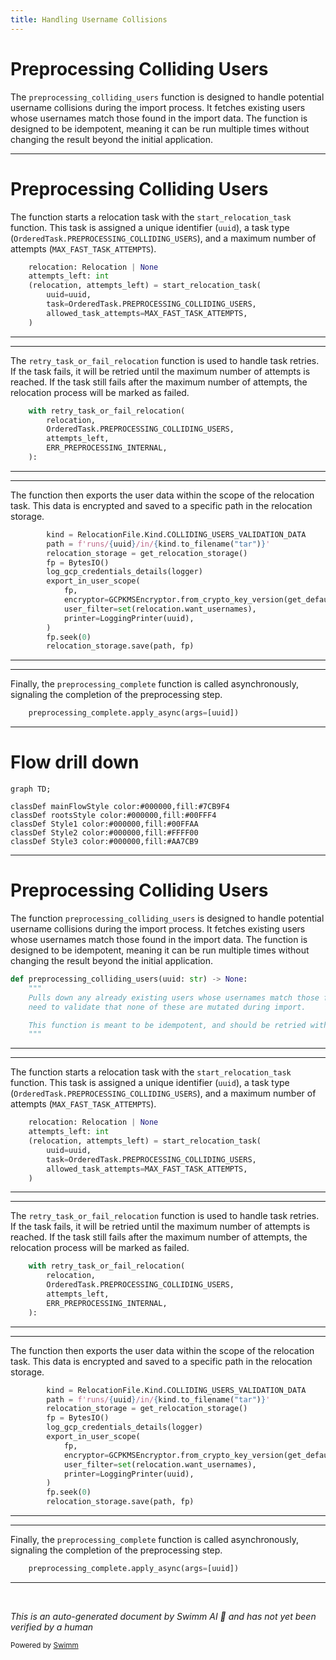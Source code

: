 ```yaml
---
title: Handling Username Collisions
---
```

# Preprocessing Colliding Users

The `preprocessing_colliding_users` function is designed to handle potential username collisions during the import process. It fetches existing users whose usernames match those found in the import data. The function is designed to be idempotent, meaning it can be run multiple times without changing the result beyond the initial application.

<SwmSnippet path="/src/sentry/tasks/relocation.py" line="522">

---

# Preprocessing Colliding Users

The function starts a relocation task with the `start_relocation_task` function. This task is assigned a unique identifier (`uuid`), a task type (`OrderedTask.PREPROCESSING_COLLIDING_USERS`), and a maximum number of attempts (`MAX_FAST_TASK_ATTEMPTS`).

```python
    relocation: Relocation | None
    attempts_left: int
    (relocation, attempts_left) = start_relocation_task(
        uuid=uuid,
        task=OrderedTask.PREPROCESSING_COLLIDING_USERS,
        allowed_task_attempts=MAX_FAST_TASK_ATTEMPTS,
    )
```

---

</SwmSnippet>

<SwmSnippet path="/src/sentry/tasks/relocation.py" line="532">

---

The `retry_task_or_fail_relocation` function is used to handle task retries. If the task fails, it will be retried until the maximum number of attempts is reached. If the task still fails after the maximum number of attempts, the relocation process will be marked as failed.

```python
    with retry_task_or_fail_relocation(
        relocation,
        OrderedTask.PREPROCESSING_COLLIDING_USERS,
        attempts_left,
        ERR_PREPROCESSING_INTERNAL,
    ):
```

---

</SwmSnippet>

<SwmSnippet path="/src/sentry/tasks/relocation.py" line="538">

---

The function then exports the user data within the scope of the relocation task. This data is encrypted and saved to a specific path in the relocation storage.

```python
        kind = RelocationFile.Kind.COLLIDING_USERS_VALIDATION_DATA
        path = f'runs/{uuid}/in/{kind.to_filename("tar")}'
        relocation_storage = get_relocation_storage()
        fp = BytesIO()
        log_gcp_credentials_details(logger)
        export_in_user_scope(
            fp,
            encryptor=GCPKMSEncryptor.from_crypto_key_version(get_default_crypto_key_version()),
            user_filter=set(relocation.want_usernames),
            printer=LoggingPrinter(uuid),
        )
        fp.seek(0)
        relocation_storage.save(path, fp)
```

---

</SwmSnippet>

<SwmSnippet path="/src/sentry/tasks/relocation.py" line="552">

---

Finally, the `preprocessing_complete` function is called asynchronously, signaling the completion of the preprocessing step.

```python
    preprocessing_complete.apply_async(args=[uuid])
```

---

</SwmSnippet>

# Flow drill down

```mermaid
graph TD;

classDef mainFlowStyle color:#000000,fill:#7CB9F4
classDef rootsStyle color:#000000,fill:#00FFF4
classDef Style1 color:#000000,fill:#00FFAA
classDef Style2 color:#000000,fill:#FFFF00
classDef Style3 color:#000000,fill:#AA7CB9
```

<SwmSnippet path="/src/sentry/tasks/relocation.py" line="514">

---

# Preprocessing Colliding Users

The function `preprocessing_colliding_users` is designed to handle potential username collisions during the import process. It fetches existing users whose usernames match those found in the import data. The function is designed to be idempotent, meaning it can be run multiple times without changing the result beyond the initial application.

```python
def preprocessing_colliding_users(uuid: str) -> None:
    """
    Pulls down any already existing users whose usernames match those found in the import - we'll
    need to validate that none of these are mutated during import.

    This function is meant to be idempotent, and should be retried with an exponential backoff.
    """
```

---

</SwmSnippet>

<SwmSnippet path="/src/sentry/tasks/relocation.py" line="522">

---

The function starts a relocation task with the `start_relocation_task` function. This task is assigned a unique identifier (`uuid`), a task type (`OrderedTask.PREPROCESSING_COLLIDING_USERS`), and a maximum number of attempts (`MAX_FAST_TASK_ATTEMPTS`).

```python
    relocation: Relocation | None
    attempts_left: int
    (relocation, attempts_left) = start_relocation_task(
        uuid=uuid,
        task=OrderedTask.PREPROCESSING_COLLIDING_USERS,
        allowed_task_attempts=MAX_FAST_TASK_ATTEMPTS,
    )
```

---

</SwmSnippet>

<SwmSnippet path="/src/sentry/tasks/relocation.py" line="532">

---

The `retry_task_or_fail_relocation` function is used to handle task retries. If the task fails, it will be retried until the maximum number of attempts is reached. If the task still fails after the maximum number of attempts, the relocation process will be marked as failed.

```python
    with retry_task_or_fail_relocation(
        relocation,
        OrderedTask.PREPROCESSING_COLLIDING_USERS,
        attempts_left,
        ERR_PREPROCESSING_INTERNAL,
    ):
```

---

</SwmSnippet>

<SwmSnippet path="/src/sentry/tasks/relocation.py" line="538">

---

The function then exports the user data within the scope of the relocation task. This data is encrypted and saved to a specific path in the relocation storage.

```python
        kind = RelocationFile.Kind.COLLIDING_USERS_VALIDATION_DATA
        path = f'runs/{uuid}/in/{kind.to_filename("tar")}'
        relocation_storage = get_relocation_storage()
        fp = BytesIO()
        log_gcp_credentials_details(logger)
        export_in_user_scope(
            fp,
            encryptor=GCPKMSEncryptor.from_crypto_key_version(get_default_crypto_key_version()),
            user_filter=set(relocation.want_usernames),
            printer=LoggingPrinter(uuid),
        )
        fp.seek(0)
        relocation_storage.save(path, fp)
```

---

</SwmSnippet>

<SwmSnippet path="/src/sentry/tasks/relocation.py" line="552">

---

Finally, the `preprocessing_complete` function is called asynchronously, signaling the completion of the preprocessing step.

```python
    preprocessing_complete.apply_async(args=[uuid])
```

---

</SwmSnippet>

&nbsp;

*This is an auto-generated document by Swimm AI 🌊 and has not yet been verified by a human*

<SwmMeta version="3.0.0" repo-id="Z2l0aHViJTNBJTNBc2VudHJ5LWRlbW8lM0ElM0FTd2ltbS1EZW1v" repo-name="sentry-demo" doc-type="flows"><sup>Powered by [Swimm](/)</sup></SwmMeta>
